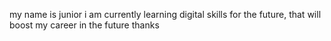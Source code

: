 my name is junior i am currently learning digital skills for the future, that will boost my career in the future thanks